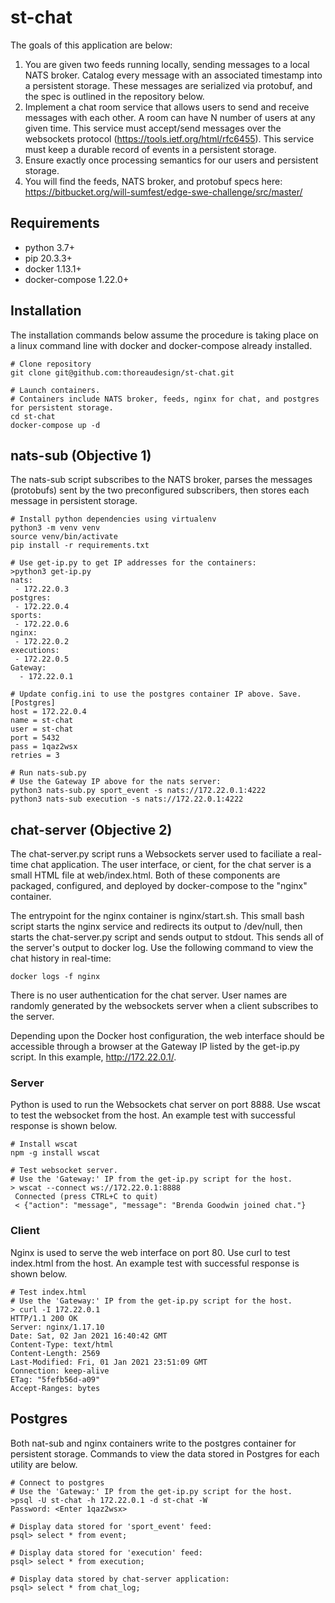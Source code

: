 # st-chat
The goals of this application are below:
1. You are given two feeds running locally, sending messages to a local NATS broker. Catalog every message with an associated timestamp into a persistent storage. These messages are serialized via protobuf, and the spec is outlined in the repository below.
1. Implement a chat room service that allows users to send and receive messages with each other. A room can have N number of users at any given time. This service must accept/send messages over the websockets protocol (https://tools.ietf.org/html/rfc6455). This service must keep a durable record of events in a persistent storage.
1. Ensure exactly once processing semantics for our users and persistent storage.
1. You will find the feeds, NATS broker, and protobuf specs here: https://bitbucket.org/will-sumfest/edge-swe-challenge/src/master/

## Requirements
* python 3.7+ 
* pip 20.3.3+
* docker 1.13.1+
* docker-compose 1.22.0+
 
## Installation
The installation commands below assume the procedure is taking place on a linux command line with docker and docker-compose already installed. 

```
# Clone repository
git clone git@github.com:thoreaudesign/st-chat.git

# Launch containers. 
# Containers include NATS broker, feeds, nginx for chat, and postgres for persistent storage. 
cd st-chat 
docker-compose up -d
```

## nats-sub (Objective 1)
The nats-sub script subscribes to the NATS broker, parses the messages (protobufs) sent by the two preconfigured subscribers, then stores each message in persistent storage. 

```
# Install python dependencies using virtualenv
python3 -m venv venv
source venv/bin/activate
pip install -r requirements.txt

# Use get-ip.py to get IP addresses for the containers:
>python3 get-ip.py
nats:
 - 172.22.0.3
postgres:
 - 172.22.0.4
sports:
 - 172.22.0.6
nginx:
 - 172.22.0.2
executions:
 - 172.22.0.5
Gateway:
  - 172.22.0.1
 
# Update config.ini to use the postgres container IP above. Save.
[Postgres]
host = 172.22.0.4
name = st-chat
user = st-chat
port = 5432
pass = 1qaz2wsx
retries = 3

# Run nats-sub.py
# Use the Gateway IP above for the nats server: 
python3 nats-sub.py sport_event -s nats://172.22.0.1:4222
python3 nats-sub execution -s nats://172.22.0.1:4222
```

## chat-server (Objective 2)
The chat-server.py script runs a Websockets server used to faciliate a real-time chat application. The user interface, or cient, for the chat server is a small HTML file at web/index.html. Both of these components are packaged, configured, and deployed by docker-compose to the "nginx" container. 

The entrypoint for the nginx container is nginx/start.sh. This small bash script starts the nginx service and redirects its output to /dev/null, then starts the chat-server.py script and sends output to stdout. This sends all of the server's output to docker log. Use the following command to view the chat history in real-time:

```
docker logs -f nginx
```

There is no user authentication for the chat server. User names are randomly generated by the websockets server when a client subscribes to the server. 

Depending upon the Docker host configuration, the web interface should be accessible through a browser at the Gateway IP listed by the get-ip.py script. In this example, http://172.22.0.1/.

### Server
Python is used to run the Websockets chat server on port 8888. Use wscat to test the websocket from the host. An example test with successful response is shown below. 

```
# Install wscat
npm -g install wscat

# Test websocket server. 
# Use the 'Gateway:' IP from the get-ip.py script for the host.
> wscat --connect ws://172.22.0.1:8888
 Connected (press CTRL+C to quit)
 < {"action": "message", "message": "Brenda Goodwin joined chat."}
```

### Client
Nginx is used to serve the web interface on port 80. Use curl to test index.html from the host. An example test with successful response is shown below.

```
# Test index.html
# Use the 'Gateway:' IP from the get-ip.py script for the host.
> curl -I 172.22.0.1
HTTP/1.1 200 OK
Server: nginx/1.17.10
Date: Sat, 02 Jan 2021 16:40:42 GMT
Content-Type: text/html
Content-Length: 2569
Last-Modified: Fri, 01 Jan 2021 23:51:09 GMT
Connection: keep-alive
ETag: "5fefb56d-a09"
Accept-Ranges: bytes
```

## Postgres
Both nat-sub and nginx containers write to the postgres container for persistent storage. Commands to view the data stored in Postgres for each utility are below. 

```
# Connect to postgres
# Use the 'Gateway:' IP from the get-ip.py script for the host.
>psql -U st-chat -h 172.22.0.1 -d st-chat -W
Password: <Enter 1qaz2wsx>

# Display data stored for 'sport_event' feed:
psql> select * from event;

# Display data stored for 'execution' feed:
psql> select * from execution;

# Display data stored by chat-server application:
psql> select * from chat_log;
```
